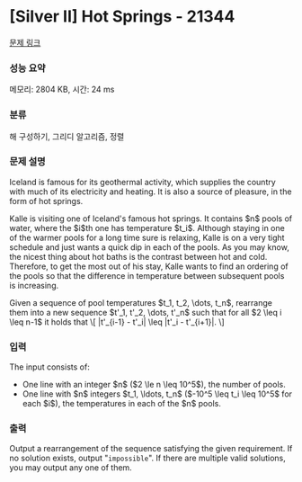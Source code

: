 # [Silver II] Hot Springs - 21344 

[문제 링크](https://www.acmicpc.net/problem/21344) 

### 성능 요약

메모리: 2804 KB, 시간: 24 ms

### 분류

해 구성하기, 그리디 알고리즘, 정렬

### 문제 설명

<p>Iceland is famous for its geothermal activity, which supplies the country with much of its electricity and heating. It is also a source of pleasure, in the form of hot springs.</p>

<p>Kalle is visiting one of Iceland's famous hot springs. It contains $n$ pools of water, where the $i$th one has temperature $t_i$. Although staying in one of the warmer pools for a long time sure is relaxing, Kalle is on a very tight schedule and just wants a quick dip in each of the pools. As you may know, the nicest thing about hot baths is the contrast between hot and cold. Therefore, to get the most out of his stay, Kalle wants to find an ordering of the pools so that the difference in temperature between subsequent pools is increasing.</p>

<p>Given a sequence of pool temperatures $t_1, t_2, \dots, t_n$, rearrange them into a new sequence $t'_1, t'_2, \dots, t'_n$ such that for all $2 \leq i \leq n-1$ it holds that \[ |t'_{i-1} - t'_i| \leq |t'_i - t'_{i+1}|. \]</p>

### 입력 

 <p>The input consists of:</p>

<ul>
	<li>One line with an integer $n$ ($2 \le n \leq  10^5$), the number of pools.</li>
	<li>One line with $n$ integers $t_1, \ldots, t_n$ ($-10^5 \leq t_i \leq 10^5$ for each $i$), the temperatures in each of the $n$ pools.</li>
</ul>

### 출력 

 <p>Output a rearrangement of the sequence satisfying the given requirement. If no solution exists, output "<code>impossible</code>". If there are multiple valid solutions, you may output any one of them.</p>

